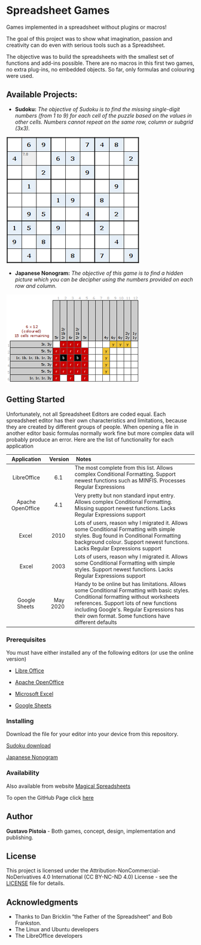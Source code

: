 # Spreadsheet Games

Games implemented in a spreadsheet without plugins or macros!

The goal of this project was to show what imagination, passion and creativity can do even with serious tools such as a Spreadsheet.

The objective was to build the spreadsheets with the smallest set of functions and add-ins possible. There are no macros in this first two games, no extra plug-ins, no embedded objects. So far, only formulas and colouring were used.

## Available Projects:

* **Sudoku:** *The objective of Sudoku is to find the missing single-digit numbers (from 1 to 9) for each cell of the puzzle based on the values in other cells. Numbers cannot repeat on the same row, column or subgrid (3x3).*

![Preview Sudoku](images/Preview-Sudoku.jpg)

* **Japanese Nonogram:** *The objective of this game is to find a hidden picture which you can be decipher using the numbers provided on each row and column.*

![Preview Japanese Nonogram](images/Preview-JapaneseNonogram.jpg)


## Getting Started

Unfortunately, not all Spreadsheet Editors are coded equal. Each spreadsheet editor has their own characteristics and limitations, because they are created by different groups of people. When opening a file in another editor basic formulas normally work fine but more complex data will probably produce an error. Here are the list of functionality for each application

| Application | Version | Notes |
|:---:|:---:|:---|
| LibreOffice |6.1|The most complete from this list. Allows complex Conditional Formatting. Support newest functions such as MINFIS. Processes Regular Expressions|
| Apache OpenOffice|4.1|Very pretty but non standard input entry. Allows complex Conditional Formatting. Missing support newest functions. Lacks Regular Expressions support|
|Excel|2010|Lots of users, reason why I migrated it. Allows some Conditional Formatting with simple styles. Bug found in Conditional Formatting background colour. Support newest functions. Lacks Regular Expressions support |
| Excel|2003|Lots of users, reason why I migrated it. Allows some Conditional Formatting with simple styles. Support newest functions. Lacks Regular Expressions support|
| Google Sheets| May 2020  |Handy to be online but has limitations. Allows some Conditional Formatting with basic styles. Conditional formatting without worksheets references. Support lots of new functions including Google's. Regular Expressions has their own format. Some functions have different defaults|

### Prerequisites

You must have either installed any of the following editors (or use the online version)

* [Libre Office](http://www.libreoffice.org)

* [Apache OpenOffice](http://www.openoffice.org)

* [Microsoft Excel](http://en.wikipedia.org/wiki/Microsoft_Excel)

* [Google Sheets](http://www.google.com/sheets/about)

### Installing

Download the file for your editor into your device from this repository.

[Sudoku download](Sudoku/)

[Japanese Nonogram](JapaneseNonogram/)

### Availability

Also available from website [Magical Spreadsheets](http://magicalspreadsheets.blogspot.com)

To open the GitHub Page click [here](https://grpistoia.github.io/SpreadsheetGames/)

## Author

**Gustavo Pistoia** - Both games, concept, design, implementation and publishing.

## License

This project is licensed under the Attribution-NonCommercial-NoDerivatives 4.0 International (CC BY-NC-ND 4.0) License - see the [LICENSE](LICENSE.md) file for details.


## Acknowledgments

* Thanks to Dan Bricklin “the Father of the Spreadsheet” and Bob Frankston.
* The Linux and Ubuntu developers
* The LibreOffice developers

